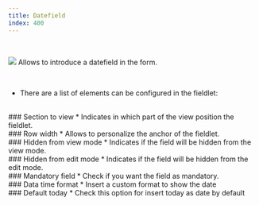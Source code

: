 ```yaml
---
title: Datefield
index: 400
---
```


    
<br />

<img src="/static/images/icons/calendar.png" /> Allows to introduce a datefield in the form.

<br />

* There are a list of elements can be configured in the fieldlet:

<br />
### Section to view
* Indicates in which part of the view position the fieldlet.

<br />
### Row width
* Allows to personalize the anchor of the fieldlet.

<br />
### Hidden from view mode
* Indicates if the field will be hidden from the view mode.

<br />
### Hidden from edit mode
* Indicates if the field will be hidden from the edit mode.

<br />
### Mandatory field
* Check if you want the field as mandatory.

<br />
### Data time format
* Insert a custom format to show the date

<br />
### Default today
* Check this option for insert today as date by default